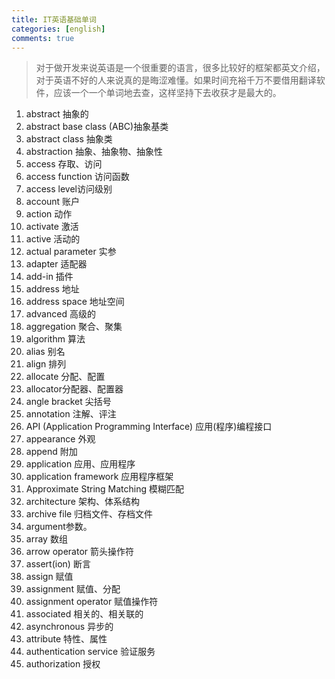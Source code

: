 ```yaml
---
title: IT英语基础单词
categories: [english]
comments: true
---
```


>对于做开发来说英语是一个很重要的语言，很多比较好的框架都英文介绍，对于英语不好的人来说真的是晦涩难懂。如果时间充裕千万不要借用翻译软件，应该一个一个单词地去查，这样坚持下去收获才是最大的。

<ol>
  <li>abstract 抽象的</li>
  <li>abstract base class (ABC)抽象基类</li>
  <li>abstract class 抽象类</li>
  <li>abstraction 抽象、抽象物、抽象性</li>
  <li>access 存取、访问</li>
  <li>access function 访问函数</li>
  <li>access level访问级别</li>
   <li>account 账户</li>
  <li>action 动作 </li>
  <li>activate 激活</li>
  <li> active 活动的</li>
  <li>actual parameter 实参 </li>
  <li>adapter 适配器 </li>
  <li> add-in 插件</li>
   <li> address 地址</li>
  <li>address space 地址空间</li>
  <li>advanced 高级的</li>
  <li>aggregation 聚合、聚集 </li>
  <li>algorithm 算法 </li>
   <li>alias 别名</li>
  <li>align 排列</li>
  <li> allocate 分配、配置</li>
  <li>allocator分配器、配置器</li>
  <li> angle bracket 尖括号</li>
  <li>annotation 注解、评注</li>
  <li>API (Application Programming Interface) 应用(程序)编程接口 </li>
   <li>appearance 外观 </li>
  <li>append 附加</li>
  <li>application 应用、应用程序</li>
  <li>application framework 应用程序框架</li>
  <li>Approximate String Matching 模糊匹配 </li>
  <li> architecture 架构、体系结构 </li>
  <li>archive file 归档文件、存档文件</li>
  <li> argument参数。 </li>
  <li> array 数组 </li>
   <li>arrow operator 箭头操作符 </li>
    <li> assert(ion) 断言</li>
     <li>assign 赋值 </li>
      <li>assignment 赋值、分配</li>
       <li>assignment operator 赋值操作符</li>
         <li> associated 相关的、相关联的</li>
   <li>asynchronous 异步的 </li>
    <li>attribute 特性、属性 </li>
     <li>authentication service 验证服务 </li>
      <li> authorization 授权</li>
</ol>
